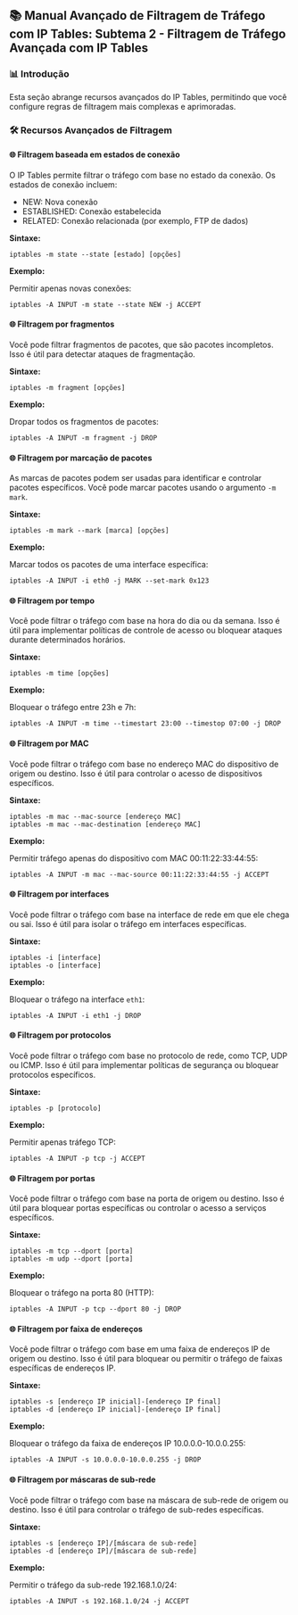 ## 📚 Manual Avançado de Filtragem de Tráfego com IP Tables: Subtema 2 - Filtragem de Tráfego Avançada com IP Tables

### 📊 Introdução

Esta seção abrange recursos avançados do IP Tables, permitindo que você configure regras de filtragem mais complexas e aprimoradas.

### 🛠️ Recursos Avançados de Filtragem

#### 🌐 Filtragem baseada em estados de conexão

O IP Tables permite filtrar o tráfego com base no estado da conexão. Os estados de conexão incluem:

- NEW: Nova conexão
- ESTABLISHED: Conexão estabelecida
- RELATED: Conexão relacionada (por exemplo, FTP de dados)

**Sintaxe:**

```
iptables -m state --state [estado] [opções]
```

**Exemplo:**

Permitir apenas novas conexões:
```
iptables -A INPUT -m state --state NEW -j ACCEPT
```

#### 🌐 Filtragem por fragmentos

Você pode filtrar fragmentos de pacotes, que são pacotes incompletos. Isso é útil para detectar ataques de fragmentação.

**Sintaxe:**

```
iptables -m fragment [opções]
```

**Exemplo:**

Dropar todos os fragmentos de pacotes:
```
iptables -A INPUT -m fragment -j DROP
```

#### 🌐 Filtragem por marcação de pacotes

As marcas de pacotes podem ser usadas para identificar e controlar pacotes específicos. Você pode marcar pacotes usando o argumento `-m mark`.

**Sintaxe:**

```
iptables -m mark --mark [marca] [opções]
```

**Exemplo:**

Marcar todos os pacotes de uma interface específica:
```
iptables -A INPUT -i eth0 -j MARK --set-mark 0x123
```

#### 🌐 Filtragem por tempo

Você pode filtrar o tráfego com base na hora do dia ou da semana. Isso é útil para implementar políticas de controle de acesso ou bloquear ataques durante determinados horários.

**Sintaxe:**

```
iptables -m time [opções]
```

**Exemplo:**

Bloquear o tráfego entre 23h e 7h:
```
iptables -A INPUT -m time --timestart 23:00 --timestop 07:00 -j DROP
```

#### 🌐 Filtragem por MAC

Você pode filtrar o tráfego com base no endereço MAC do dispositivo de origem ou destino. Isso é útil para controlar o acesso de dispositivos específicos.

**Sintaxe:**

```
iptables -m mac --mac-source [endereço MAC]
iptables -m mac --mac-destination [endereço MAC]
```

**Exemplo:**

Permitir tráfego apenas do dispositivo com MAC 00:11:22:33:44:55:
```
iptables -A INPUT -m mac --mac-source 00:11:22:33:44:55 -j ACCEPT
```

#### 🌐 Filtragem por interfaces

Você pode filtrar o tráfego com base na interface de rede em que ele chega ou sai. Isso é útil para isolar o tráfego em interfaces específicas.

**Sintaxe:**

```
iptables -i [interface]
iptables -o [interface]
```

**Exemplo:**

Bloquear o tráfego na interface `eth1`:
```
iptables -A INPUT -i eth1 -j DROP
```

#### 🌐 Filtragem por protocolos

Você pode filtrar o tráfego com base no protocolo de rede, como TCP, UDP ou ICMP. Isso é útil para implementar políticas de segurança ou bloquear protocolos específicos.

**Sintaxe:**

```
iptables -p [protocolo]
```

**Exemplo:**

Permitir apenas tráfego TCP:
```
iptables -A INPUT -p tcp -j ACCEPT
```

#### 🌐 Filtragem por portas

Você pode filtrar o tráfego com base na porta de origem ou destino. Isso é útil para bloquear portas específicas ou controlar o acesso a serviços específicos.

**Sintaxe:**

```
iptables -m tcp --dport [porta]
iptables -m udp --dport [porta]
```

**Exemplo:**

Bloquear o tráfego na porta 80 (HTTP):
```
iptables -A INPUT -p tcp --dport 80 -j DROP
```

#### 🌐 Filtragem por faixa de endereços

Você pode filtrar o tráfego com base em uma faixa de endereços IP de origem ou destino. Isso é útil para bloquear ou permitir o tráfego de faixas específicas de endereços IP.

**Sintaxe:**

```
iptables -s [endereço IP inicial]-[endereço IP final]
iptables -d [endereço IP inicial]-[endereço IP final]
```

**Exemplo:**

Bloquear o tráfego da faixa de endereços IP 10.0.0.0-10.0.0.255:
```
iptables -A INPUT -s 10.0.0.0-10.0.0.255 -j DROP
```

#### 🌐 Filtragem por máscaras de sub-rede

Você pode filtrar o tráfego com base na máscara de sub-rede de origem ou destino. Isso é útil para controlar o tráfego de sub-redes específicas.

**Sintaxe:**

```
iptables -s [endereço IP]/[máscara de sub-rede]
iptables -d [endereço IP]/[máscara de sub-rede]
```

**Exemplo:**

Permitir o tráfego da sub-rede 192.168.1.0/24:
```
iptables -A INPUT -s 192.168.1.0/24 -j ACCEPT
```